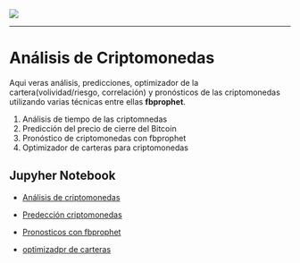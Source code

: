 
<img src="https://github.com/luishernand/pandas_fundamentals/blob/master/logo4.JPG?raw=true">   

---  

# Análisis de Criptomonedas  
Aqui veras  análisis, predicciones, optimizador de la cartera(volividad/riesgo, correlación) y pronósticos de las criptomonedas utilizando varias técnicas entre ellas **fbprophet**.   
1. Análisis  de tiempo de las criptomnedas  
1. Predicción del precio de cierre del Bitcoin
1. Pronóstico de criptomonedas con fbprophet
1. Optimizador de carteras para criptomonedas


## Jupyher Notebook
- [Análisis de criptomonedas](https://nbviewer.jupyter.org/github/luishernand/analisis_criptomonedas/blob/master/analisis%20crypto.ipynb)  
- [Predección criptomonedas](https://nbviewer.jupyter.org/github/luishernand/analisis_criptomonedas/blob/master/Predecir_precio_crypto_monedas.ipynb)

- [Pronosticos con fbprophet](https://nbviewer.jupyter.org/github/luishernand/analisis_criptomonedas/blob/master/pronostico_criptomonedas.ipynb)

- [optimizadpr de carteras](https://nbviewer.jupyter.org/github/luishernand/analisis_criptomonedas/blob/master/optimizador_carteras_criptomonedas.ipynb)
